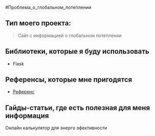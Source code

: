#Проблема_о_глобальном_потеплении

## Тип моего проекта:
> Сайт с информацией о глобальном потеплении

## Библиотеки, которые я буду использовать
- Flask

## Референсы, которые мне пригодятся
- [Референс](https://github.com/MakoveevDmitriy/M3L3)

## Гайды-статьи, где есть полезная для меня информация
Онлайн калькулятор для энерго эфективности
